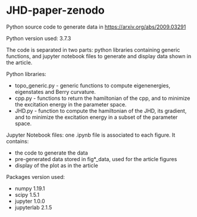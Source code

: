 # JHD-paper-zenodo

Python source code to generate data in https://arxiv.org/abs/2009.03291

Python version used: 3.7.3

The code is separated in two parts: python libraries containing generic functions, and jupyter notebook files to generate and display data shown in the article.

Python libraries:
* topo_generic.py - generic functions to compute eigenenergies, eigenstates and Berry curvature.
* cpp.py - functions to return the hamiltonian of the cpp, and to minimize the excitation energy in the parameter space.
* JHD.py - function to compute the hamiltonian of the JHD, its gradient, and to minimize the excitation energy in a subset of the parameter space.

Jupyter Notebook files: one .ipynb file is associated to each figure. It contains:
* the code to generate the data
* pre-generated data stored in fig*_data, used for the article figures
* display of the plot as in the article

Packages version used:
* numpy 1.19.1
* scipy 1.5.1
* jupyter 1.0.0
* jupyterlab 2.1.5